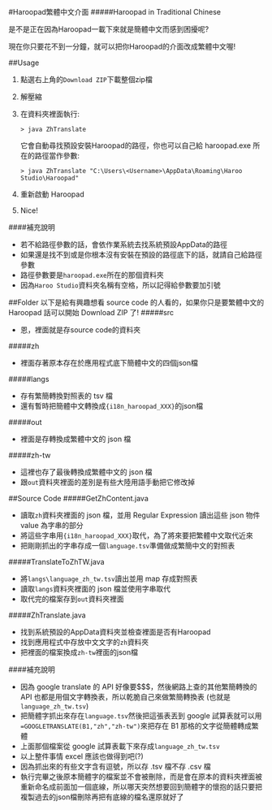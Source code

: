 #Haroopad繁體中文介面
#####Haroopad in Traditional Chinese

是不是正在因為Haroopad一載下來就是簡體中文而感到困擾呢?

現在你只要花不到一分鐘，就可以把你Haroopad的介面改成繁體中文喔!

##Usage
1. 點選右上角的`Download ZIP`下載整個zip檔
2. 解壓縮
3. 在資料夾裡面執行:

	```
	> java ZhTranslate
	```

    它會自動尋找預設安裝Haroopad的路徑，你也可以自己給 haroopad.exe 所在的路徑當作參數:

    ```
	> java ZhTranslate "C:\Users\<Username>\AppData\Roaming\Haroo Studio\Haroopad"
	```

4. 重新啟動 Haroopad
5. Nice!

####補充說明
- 若不給路徑參數的話，會依作業系統去找系統預設AppData的路徑
- 如果還是找不到或是你根本沒有安裝在預設的路徑底下的話，就請自己給路徑參數
- 路徑參數要是`haroopad.exe`所在的那個資料夾
- 因為`Haroo Studio`資料夾名稱有空格，所以記得給參數要加引號

##Folder
以下是給有興趣想看 source code 的人看的，如果你只是要繁體中文的 Haroopad 話可以開始 Download ZIP 了!
#####src
- 恩，裡面就是存source code的資料夾

#####zh
- 裡面存著原本存在於應用程式底下簡體中文的四個json檔

#####langs
- 存有繁簡轉換對照表的 tsv 檔
- 還有暫時把簡體中文轉換成`{i18n_haroopad_XXX}`的json檔

#####out
- 裡面是存轉換成繁體中文的 json 檔

#####zh-tw
- 這裡也存了最後轉換成繁體中文的 json 檔
- 跟`out`資料夾裡面的差別是有些大陸用語手動把它修改掉

##Source Code
#####GetZhContent.java
- 讀取`zh`資料夾裡面的 json 檔，並用 Regular Expression 讀出這些 json 物件 value 為字串的部分
- 將這些字串用`{i18n_haroopad_XXX}`取代，為了將來要把繁體中文取代近來
- 把剛剛抓出的字串存成一個`language.tsv`準備做成繁簡中文的對照表

#####TranslateToZhTW.java
- 將`langs\language_zh_tw.tsv`讀出並用 map 存成對照表
- 讀取`langs`資料夾裡面的 json 檔並使用字串取代
- 取代完的檔案存到`out`資料夾裡面

#####ZhTranslate.java
- 找到系統預設的AppData資料夾並檢查裡面是否有Haroopad
- 找到應用程式中存放中文文字的`zh`資料夾
- 把裡面的檔案換成`zh-tw`裡面的json檔

####補充說明
- 因為 google translate 的 API 好像要$$$，然後網路上查的其他繁簡轉換的 API 也都是用個文字轉換表，所以乾脆自己來做繁簡轉換表 (也就是`language_zh_tw.tsv`)
- 把簡體字抓出來存在`language.tsv`然後把這張表丟到 google 試算表就可以用`=GOOGLETRANSLATE(B1,"zh","zh-tw")`來把存在 B1 那格的文字從簡體轉成繁體
- 上面那個檔案從 google 試算表載下來存成`language_zh_tw.tsv`
- 以上整件事情 excel 應該也做得到吧(?)
- 因為抓出來的有些文字含有逗號，所以存 .tsv 檔不存 .csv 檔
- 執行完畢之後原本簡體字的檔案並不會被刪除，而是會在原本的資料夾裡面被重新命名成前面加一個底線，所以哪天突然想要回到簡體字的懷抱的話只要把複製過去的json檔刪除再把有底線的檔名還原就好了





